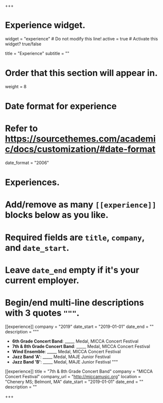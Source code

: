 +++
# Experience widget.
widget = "experience"  # Do not modify this line!
active = true  # Activate this widget? true/false

title = "Experience"
subtitle = ""

# Order that this section will appear in.
weight = 8

# Date format for experience
#   Refer to https://sourcethemes.com/academic/docs/customization/#date-format
date_format = "2006"

# Experiences.
#   Add/remove as many `[[experience]]` blocks below as you like.
#   Required fields are `title`, `company`, and `date_start`.
#   Leave `date_end` empty if it's your current employer.
#   Begin/end multi-line descriptions with 3 quotes `"""`.

[[experience]]
  company = "2019"
  date_start = "2019-01-01"
  date_end = ""
  description = """
  - **6th Grade Concert Band**: _____ Medal, MICCA Concert Festival
  - **7th & 8th Grade Concert Band**: _____ Medal, MICCA Concert Festival
  - **Wind Ensemble**: _____ Medal, MICCA Concert Festival
  - **Jazz Band 'A'**: _____ Medal, MAJE Junior Festival
  - **Jazz Band 'B'**: _____ Medal, MAJE Junior Festival
  """

[[experience]]
  title = "7th & 8th Grade Concert Band"
  company = "MICCA Concert Festival"
  company_url = "http://miccamusic.org"
  location = "Chenery MS; Belmont, MA"
  date_start = "2019-01-01"
  date_end = ""
  description = ""

+++
